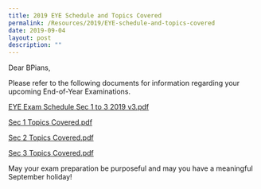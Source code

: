 ```yaml
---
title: 2019 EYE Schedule and Topics Covered
permalink: /Resources/2019/EYE-schedule-and-topics-covered
date: 2019-09-04
layout: post
description: ""
---
```

Dear BPians,

  

Please refer to the following documents for information regarding your upcoming End-of-Year Examinations.

  

[EYE Exam Schedule Sec 1 to 3 2019 v3.pdf](https://www-bpghs-moe-edu-sg-admin.cwp.sg/qql/slot/u148/Info%20for%20Parents%20&%20Students/2019/2019%20EYE/EYE%20Exam%20Schedule%20Sec%201%20to%203%202019%20v3.pdf)   

[Sec 1 Topics Covered.pdf](https://www-bpghs-moe-edu-sg-admin.cwp.sg/qql/slot/u148/Info%20for%20Parents%20&%20Students/2019/2019%20EYE/Sec%201%20Topics%20Covered.pdf)   

[Sec 2 Topics Covered.pdf](https://www-bpghs-moe-edu-sg-admin.cwp.sg/qql/slot/u148/Info%20for%20Parents%20&%20Students/2019/2019%20EYE/Sec%202%20Topics%20Covered.pdf)   

[Sec 3 Topics Covered.pdf](https://www-bpghs-moe-edu-sg-admin.cwp.sg/qql/slot/u148/Info%20for%20Parents%20&%20Students/2019/2019%20EYE/Sec%203%20Topics%20Covered.pdf)   

  

May your exam preparation be purposeful and may you have a meaningful September holiday!
